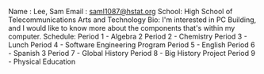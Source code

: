 Name : Lee, Sam
Email : saml1087@hstat.org
School: High School of Telecommunications Arts and Technology
Bio: I'm interested in PC Building, and I would like to know more about the components that's within my computer.
Schedule:
    Period 1 - Algebra 2
    Period 2 - Chemistry
    Period 3 - Lunch
    Period 4 - Software Engineering Program
    Period 5 - English
    Period 6 - Spanish 3
    Period 7 - Global History
    Period 8 - Big History Project
    Period 9 - Physical Education
